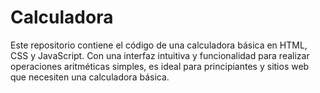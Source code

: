 # Calculadora
Este repositorio contiene el código de una calculadora básica en HTML, CSS y JavaScript. Con una interfaz intuitiva y funcionalidad para realizar operaciones aritméticas simples, es ideal para principiantes y sitios web que necesiten una calculadora básica.
